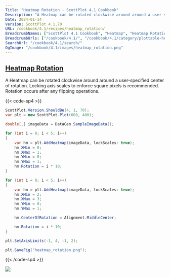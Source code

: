 ```yaml
---
Title: "Heatmap Rotation - ScottPlot 4.1 Cookbook"
Description: "A Heatmap can be rotated clockwise around around a user-specified center of rotation. Locking axis scales to enforce square pixels is recommended. Rotation occurs after any flipping operations."
Date: 2024-01-14
Version: ScottPlot 4.1.70
URL: /cookbook/4.1/recipes/heatmap_rotation/
BreadcrumbNames: ["ScottPlot 4.1 Cookbook", "Heatmap", "Heatmap Rotation"]
BreadcrumbUrls: ["/cookbook/4.1/", "/cookbook/4.1/category/plottable-heatmap", "/cookbook/4.1/recipes/heatmap_rotation/"]
SearchUrl: "/cookbook/4.1/search/"
OgImage: "/cookbook/4.1/images/heatmap_rotation.png"
---
```


<h2><a id='heatmap-rotation' href='/cookbook/4.1/recipes/heatmap_rotation/'>Heatmap Rotation</a></h2>

A Heatmap can be rotated clockwise around around a user-specified center of rotation. Locking axis scales to enforce square pixels is recommended. Rotation occurs after any flipping operations.

{{< code-sp4 >}}

```cs
ScottPlot.Version.ShouldBe(4, 1, 70);
var plt = new ScottPlot.Plot(600, 400);

double[,] imageData = DataGen.SampleImageData();

for (int i = 0; i < 5; i++)
{
    var hm = plt.AddHeatmap(imageData, lockScales: true);
    hm.XMin = 0;
    hm.XMax = 1;
    hm.YMin = 0;
    hm.YMax = 1;
    hm.Rotation = i * 10;
}

for (int i = 0; i < 5; i++)
{
    var hm = plt.AddHeatmap(imageData, lockScales: true);
    hm.XMin = 2;
    hm.XMax = 3;
    hm.YMin = 0;
    hm.YMax = 1;

    hm.CenterOfRotation = Alignment.MiddleCenter;

    hm.Rotation = i * 10;
}

plt.SetAxisLimits(-1, 4, -1, 2);

plt.SaveFig("heatmap_rotation.png");
```

{{< /code-sp4 >}}

<img src='../../images/heatmap_rotation.png' class='d-block mx-auto my-5' />


